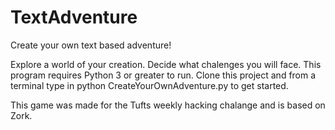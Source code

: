 TextAdventure
=============

Create your own text based adventure!

Explore a world of your creation. Decide what chalenges you will face. This program requires Python 3 or greater to run. Clone this project and from a terminal type in python CreateYourOwnAdventure.py to get started. 

This game was made for the Tufts weekly hacking chalange and is based on Zork.